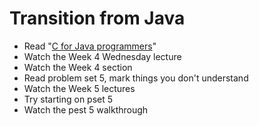 # Transition from Java

* Read "[C for Java programmers](http://faculty.ksu.edu.sa/jebari_chaker/papers/C_for_Java_Programmers.pdf)"
* Watch the Week 4 Wednesday lecture
* Watch the Week 4 section
* Read problem set 5, mark things you don't understand
* Watch the Week 5 lectures
* Try starting on pset 5
* Watch the pest 5 walkthrough


